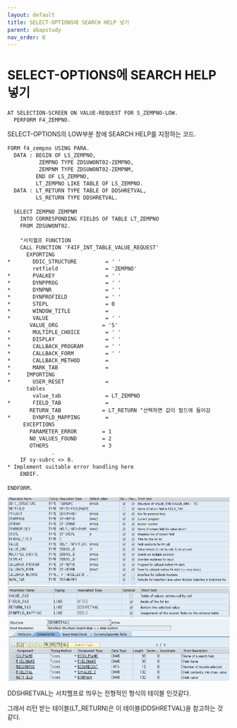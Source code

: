 ```yaml
---
layout: default
title: SELECT-OPTIONS에 SEARCH HELP 넣기
parent: abapstudy
nav_order: 8
---
```

# SELECT-OPTIONS에 SEARCH HELP 넣기

```abap
AT SELECTION-SCREEN ON VALUE-REQUEST FOR S_ZEMPNO-LOW.
  PERFORM F4_ZEMPNO.
```
SELECT-OPTIONS의 LOW부분 창에 SEARCH HELP를 지정하는 코드.

```abap
FORM f4_zempno USING PARA.
  DATA : BEGIN OF LS_ZEMPNO,
          ZEMPNO TYPE ZDSUWONT02-ZEMPNO,
          ZEMPNM TYPE ZDSUWONT02-ZEMPNM,
         END OF LS_ZEMPNO,
         LT_ZEMPNO LIKE TABLE OF LS_ZEMPNO.
  DATA : LT_RETURN TYPE TABLE OF DDSHRETVAL,
         LS_RETURN TYPE DDSHRETVAL.
         
  SELECT ZEMPNO ZEMPNM
    INTO CORRESPONDING FIELDS OF TABLE LT_ZEMPNO
    FROM ZDSUWONT02.
    
    "서치헬프 FUNCTION
    CALL FUNCTION 'F4IF_INT_TABLE_VALUE_REQUEST'
      EXPORTING
*       DDIC_STRUCTURE         = ' '
        retfield               = 'ZEMPNO'
*       PVALKEY                = ' '
*       DYNPPROG               = ' '
*       DYNPNR                 = ' '
*       DYNPROFIELD            = ' '
*       STEPL                  = 0
*       WINDOW_TITLE           =
*       VALUE                  = ' '
       VALUE_ORG              = 'S'
*       MULTIPLE_CHOICE        = ' '
*       DISPLAY                = ' '
*       CALLBACK_PROGRAM       = ' '
*       CALLBACK_FORM          = ' '
*       CALLBACK_METHOD        =
*       MARK_TAB               =
*     IMPORTING
*       USER_RESET             =
      tables
        value_tab              = LT_ZEMPNO
*       FIELD_TAB              =
       RETURN_TAB             = LT_RETURN "선택하면 값이 필드에 들어감
*       DYNPFLD_MAPPING        =
     EXCEPTIONS
       PARAMETER_ERROR        = 1
       NO_VALUES_FOUND        = 2
       OTHERS                 = 3
              .
    IF sy-subrc <> 0.
* Implement suitable error handling here
    ENDIF.

ENDFORM.
```

![Untitled](./abapstudy_img/abapstudy_7.png)
![Untitled](./abapstudy_img/abapstudy_8.png)
![Untitled](./abapstudy_img/abapstudy_9.png)

DDSHRETVAL는 서치헬프로 띄우는 전형적인 형식의 테이블 인것같다.

그래서 리턴 받는 테이블(LT_RETURN)은 이 테이블(DDSHRETVAL)을 참고하는 것 같다.
